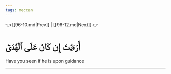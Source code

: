 ```yaml
---
tags: meccan
---
```


👈 [[96-10.md|Prev]] | [[96-12.md|Next]] 👉

# أَرَءَيۡتَ إِن كَانَ عَلَى ٱلۡهُدَىٰٓ

Have you seen if he is upon guidance

---

